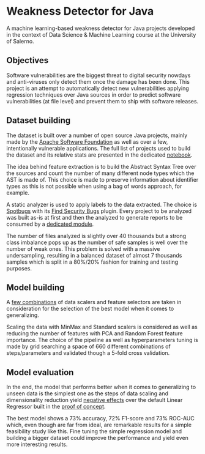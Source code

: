 # Weakness Detector for Java

A machine learning-based weakness detector for Java projects developed in the context of Data Science &amp; Machine
Learning course at the University of Salerno.

## Objectives

Software vulnerabilities are the biggest threat to digital security nowdays and anti-viruses only detect them once the
damage has been done. This project is an attempt to automatically detect new vulnerabilities applying regression
techniques over Java sources in order to predict software vulnerabilities (at file level) and prevent them to ship with
software releases.

## Dataset building

The dataset is built over a number of open source Java projects, mainly made by the 
[Apache Software Foundation](https://www.apache.org/) as well as over a few, intentionally vulnerable applications. The
full list of projects used to build the dataset and its relative stats are presented in the dedicated
[notebook](/notebook/eda/dataset_distribution.ipynb).

The idea behind feature extraction is to build the Abstract Syntax Tree over the sources and count the number of
many different node types which the AST is made of. This choice is made to preserve information about identifier types
as this is not possible when using a bag of words approach, for example.

A static analyzer is used to apply labels to the data extracted. The choice is [Spotbugs](https://spotbugs.github.io/)
with its [Find Security Bugs](https://find-sec-bugs.github.io/) plugin. Every project to be analyzed was built as-is at
first and then the analyzed to generate reports to be consumed by a [dedicated module](/src/preparation/labeler.py).

The number of files analyzed is slightly over 40 thousands but a strong class imbalance pops up as the number of safe
samples is well over the number of weak ones. This problem is solved with a massive undersampling, resulting in a
balanced dataset of almost 7 thousands samples which is split in a 80%/20% fashion for training and testing purposes.

## Model building

A [few combinations](/notebook/modeling/log_reg.ipynb) of data scalers and feature selectors are taken in consideration
for the selection of the best model when it comes to generalizing.

Scaling the data with MinMax and Standard scalers is considered as well as reducing the number of features with PCA and
Random Forest feature importance. The choice of the pipeline as well as hyperparameters tuning is made by grid searching
a space of 660 different combinations of steps/parameters and validated though a 5-fold cross validation.

## Model evaluation

In the end, the model that performs better when it comes to generalizing to unseen data is the simplest one as the steps
of data scaling and dimensionality reduction yield [negative effects](/notebook/evaluation/log_reg.ipynb) over the
default Linear Regressor built in the [proof of concept](/notebook/poc/ast_metrics.ipynb).

The best model shows a 73% accuracy, 72% F1-score and 73% ROC-AUC which, even though are far from ideal, are remarkable
results for a simple feasibility study like this. Fine tuning the simple regression model and building a bigger dataset
could improve the performance and yield even more interesting results.
